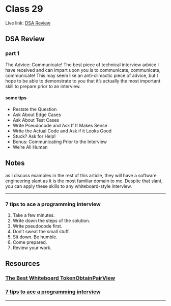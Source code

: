 # Class 29

Live link: [DSA Review](https://muhammadqasemtarboush1.github.io/reading-notes/Class%2029/)

## DSA Review

### part 1

The Advice: Communicate!
The best piece of technical interview advice I have received and can impart upon you is to communicate, communicate,
communicate! This may seem like an anti-climactic piece of advice, but I hope to be able to demonstrate to you that it’s
actually the most important skill to prepare prior to an interview.

#### some tips

* Restate the Question
* Ask About Edge Cases
* Ask About Test Cases
* Write Pseudocode and Ask If It Makes Sense
* Write the Actual Code and Ask if it Looks Good
* Stuck? Ask for Help!
* Bonus: Communicating Prior to the Interview
* We’re All Human

## Notes

as I discuss examples in the rest of this article, they will have a
software engineering slant as it is the most familiar domain to me.
Despite that slant, you can apply these skills to any whiteboard-style
interview.

---

### 7 tips to ace a programming interview

1) Take a few minutes.
2) Write down the steps of the solution.
3) Write pseudocode first.
4) Don’t sweat the small stuff.
5) Sit down. Be humble.
6) Come prepared.
7) Review your work.

## Resources

### [The Best Whiteboard TokenObtainPairView](https://hackernoon.com/the-best-whiteboard-interview-advice-i-ever-received-3ebbfa72e4a)

### [7 tips to ace a programming interview](https://medium.com/@steve_45636/6-tips-to-ace-a-whiteboard-programming-interview-f06c1b378bc6)

---

